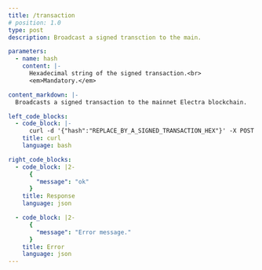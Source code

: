 ```yaml
---
title: /transaction
# position: 1.0
type: post
description: Broadcast a signed transction to the main.

parameters:
  - name: hash
    content: |-
      Hexadecimal string of the signed transaction.<br>
      <em>Mandatory.</em>

content_markdown: |-
  Broadcasts a signed transaction to the mainnet Electra blockchain.

left_code_blocks:
  - code_block: |-
      curl -d '{"hash":"REPLACE_BY_A_SIGNED_TRANSACTION_HEX"}' -X POST https://api.electraproject.org/transaction
    title: curl
    language: bash

right_code_blocks:
  - code_block: |2-
      {
        "message": "ok"
      }
    title: Response
    language: json

  - code_block: |2-
      {
        "message": "Error message."
      }
    title: Error
    language: json
---
```

